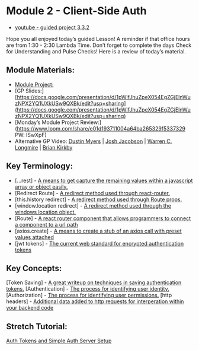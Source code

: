 # Module 2 - Client-Side Auth

- [youtube - guided project 3.3.2](https://youtu.be/s6v2X9aa-cU)

Hope you all enjoyed today’s guided Lesson!
A reminder if that office hours are from 1:30 - 2:30 Lambda Time.
Don’t forget to complete the days Check for Understanding and Pulse Checks!
Here is a review of today’s material.

##  Module Materials:

-   [Module Project:](https://github.com/LambdaSchool/web-module-project-client-auth)
-   [GP Slides:] [https://docs.google.com/presentation/d/1pWlfJhuZpeX054EgZGjElnWuzNPX2YQ1UXkUSw9QXBk/edit?usp=sharing](https://docs.google.com/presentation/d/1pWlfJhuZpeX054EgZGjElnWuzNPX2YQ1UXkUSw9QXBk/edit?usp=sharing)
-   [Monday’s Module Project Review:](https://www.loom.com/share/e01d193711004a64ba265329f5337329 PW: lSwXpF)
-   Alternative GP Video: [Dustin Myers](https://youtu.be/ATr7QQP7lw4) | [Josh Jacobson](https://youtu.be/0AvJFNiqhD4) | [Warren C. Longmire](https://youtu.be/zVSH2n1wZCY) | [Brian Kirkby](https://youtu.be/hGICwuTH6Ag)

##  Key Terminology:

-   [...rest] - [A means to get capture the remaining values within a javascript array or object easily.](https://medium.com/wesionary-team/spread-and-rest-operator-in-javascript-db3f15cec185)
-   [Redirect Route] - [A redirect method used through react-router.](https://medium.com/@alexfarmer/redirects-in-react-router-dom-46198938eedc)
-   [this.history redirect] - [A redirect method used through Route props.](https://www.codesd.com/item/react-this-props-history-push-does-not-redirect.html)
-   [window.location redirect] - [A redirect method used through the windows location object.](https://developer.mozilla.org/en-US/docs/Web/API/Window/location)
-   [Route] - [A react router component that allows programmers to connect a component to a url path](https://reactrouter.com/web/api/Route)
-   [axios.create] - [A means to create a stub of an axios call with preset values attached](https://masteringjs.io/tutorials/axios/create)
-   [jwt tokens] - [The current web standard for encrypted authentication tokens](https://dzone.com/articles/what-is-jwt-token)

##  Key Concepts:

[Token Saving] - [A great writeup on techniques in saving authentication tokens.](https://medium.com/@ryanchenkie_40935/react-authentication-how-to-store-jwt-in-a-cookie-346519310e81)
[Authentication] - [The process for identifying user identity.](https://www.youtube.com/watch?v=woNZJMSNbuo)
[Authorization] - [The process for identifying user permissions.](https://www.youtube.com/watch?v=I0poT4UxFxE)
[http headers] - [Additional data added to http requests for interperation within your backend code](https://developer.mozilla.org/en-US/docs/Web/HTTP/Headers)

##  Stretch Tutorial:

[Auth Tokens and Simple Auth Server Setup](https://www.digitalocean.com/community/tutorials/how-to-add-login-authentication-to-react-applications)